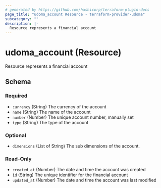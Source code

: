 ```yaml
---
# generated by https://github.com/hashicorp/terraform-plugin-docs
page_title: "udoma_account Resource - terraform-provider-udoma"
subcategory: ""
description: |-
  Resource represents a financial account
---
```


# udoma_account (Resource)

Resource represents a financial account



<!-- schema generated by tfplugindocs -->
## Schema

### Required

- `currency` (String) The currency of the account
- `name` (String) The name of the account
- `number` (Number) The unique account number, manually set
- `type` (String) The type of the account

### Optional

- `dimensions` (List of String) The sub dimensions of the account.

### Read-Only

- `created_at` (Number) The date and time the account was created
- `id` (String) The unique identifier for the financial account
- `updated_at` (Number) The date and time the account was last modified
